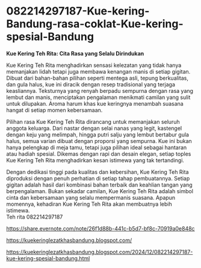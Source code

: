 # 082214297187-Kue-kering-Bandung-rasa-coklat-Kue-kering-spesial-Bandung
**Kue Kering Teh Rita: Cita Rasa yang Selalu Dirindukan**  

Kue Kering Teh Rita menghadirkan sensasi kelezatan yang tidak hanya memanjakan lidah tetapi juga membawa kenangan manis di setiap gigitan. Dibuat dari bahan-bahan pilihan seperti mentega asli, tepung berkualitas, dan gula halus, kue ini diracik dengan resep tradisional yang terjaga keasliannya. Teksturnya yang renyah berpadu sempurna dengan rasa yang lembut dan manis, menciptakan pengalaman menikmati camilan yang sulit untuk dilupakan. Aroma harum khas kue keringnya menambah suasana hangat di setiap momen kebersamaan.  

Pilihan rasa Kue Kering Teh Rita dirancang untuk memanjakan seluruh anggota keluarga. Dari nastar dengan selai nanas yang legit, kastengel dengan keju yang melimpah, hingga putri salju yang lembut bertabur gula halus, semua varian dibuat dengan proporsi yang sempurna. Kue ini bukan hanya pelengkap di meja tamu, tetapi juga pilihan ideal sebagai hantaran atau hadiah spesial. Dikemas dengan rapi dan desain elegan, setiap toples Kue Kering Teh Rita menghadirkan kesan istimewa yang tak tertandingi.  

Dengan dedikasi tinggi pada kualitas dan kebersihan, Kue Kering Teh Rita diproduksi dengan penuh perhatian di setiap tahap pembuatannya. Setiap gigitan adalah hasil dari kombinasi bahan terbaik dan keahlian tangan yang berpengalaman. Bukan sekadar camilan, Kue Kering Teh Rita adalah simbol cinta dan kebersamaan yang selalu mempermanis suasana. Apapun momennya, kehadiran Kue Kering Teh Rita akan membuatnya lebih istimewa.  
Teh rita
082214297187

https://share.evernote.com/note/26f1d88b-441c-b5d7-bf8c-70919a0e848c

https://kuekeringlezatkhasbandung.blogspot.com/
 
https://kuekeringlezatkhasbandung.blogspot.com/2024/12/082214297187-kue-kering-spesial-bandung.html
